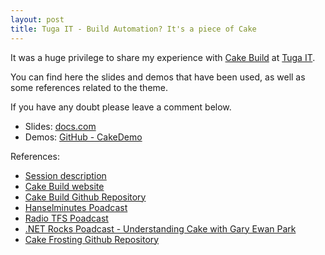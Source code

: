 ```yaml
---
layout: post
title: Tuga IT - Build Automation? It's a piece of Cake 
---
```


It was a huge privilege to share my experience with [Cake Build](http://cakebuild.net) at [Tuga IT](http://tugait.pt/2017/).

You can find here the slides and demos that have been used, as well as some references related to the theme.

<!--excerpt-->

If you have any doubt please leave a comment below.

 - Slides: [docs.com](https://docs.com/gsferreira/7912/build-automation-its-a-piece-of-cake)
 - Demos: [GitHub - CakeDemo](https://github.com/gsferreira/cakedemo)

References:

- [Session description](http://tugait.pt/2017/sessions/build-automation-its-a-piece-of-cake/)
- [Cake Build website](http://cakebuild.net/)
- [Cake Build Github Repository](https://github.com/cake-build/cake)
- [Hanselminutes Poadcast](https://hanselminutes.com/548/cake-build-a-c-make-cross-platform-build-automation-system-with-patrik-svensson)
- [Radio TFS Poadcast](http://radiotfs.com/Show/126/CakeByDevsForDevs)
- [.NET Rocks Poadcast - Understanding Cake with Gary Ewan Park](https://www.dotnetrocks.com/?show=1321)
- [Cake Frosting Github Repository](https://github.com/cake-build/frosting)

